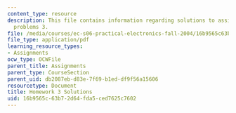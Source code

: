 ```yaml
---
content_type: resource
description: This file contains information regarding solutions to assigned homework
  problems 3.
file: /media/courses/ec-s06-practical-electronics-fall-2004/16b9565c63b72d64fda5ced7625c7602_MITEC_S06F04_hw3_solutions.pdf
file_type: application/pdf
learning_resource_types:
- Assignments
ocw_type: OCWFile
parent_title: Assignments
parent_type: CourseSection
parent_uid: db2087eb-d83e-7f69-b1ed-df9f56a15606
resourcetype: Document
title: Homework 3 Solutions
uid: 16b9565c-63b7-2d64-fda5-ced7625c7602
---
```

